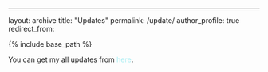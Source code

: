 ---
layout: archive
title: "Updates"
permalink: /update/
author_profile: true
redirect_from:

{% include base_path %}

You can get my all updates from <a href="(https://sites.google.com/view/selimsarowar13/updates?authuser=0)" target="\_blank" style="color: #A7EEF3; text-decoration:none">here</a>.
